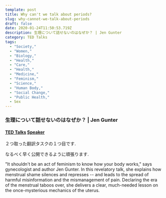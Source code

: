 ```yaml
---
template: post
title: Why can't we talk about periods?
slug: why-cannot-we-talk-about-periods
draft: false
date: 2020-01-24T11:50:53.719Z
description: 生理について話せないのはなぜか？ | Jen Gunter
category: TED Talks
tags:
  - "Society,"
  - "Women,"
  - "Biology,"
  - "Health,"
  - "Care,"
  - "Health,"
  - "Medicine,"
  - "Feminism,"
  - "Science,"
  - "Human Body,"
  - "Social Change,"
  - "Public Health,"
  - Sex
---
```


### 生理について話せないのはなぜか？ | Jen Gunter

#### [TED Talks](https://www.ted.com/talks/jen_gunter_why_can_t_we_talk_about_periods) [Speaker](https://www.ted.com/speakers/jen_gunter)

２つ取った翻訳タスクの１つ目です.

なるべく早く公開できるように頑張ります.

"It shouldn't be an act of feminism to know how your body works," says gynecologist and author Jen Gunter. In this revelatory talk, she explains how menstrual shame silences and represses -- and leads to the spread of harmful misinformation and the mismanagement of pain. Declaring the era of the menstrual taboos over, she delivers a clear, much-needed lesson on the once-mysterious mechanics of the uterus.
